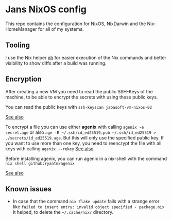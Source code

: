 # Jans NixOS config

This repo contains the configuration for NixOS, NixDarwin and the Nix-HomeManager for all of my systems.

## Tooling

I use the Nix helper [nh](https://github.com/viperML/nh) for easier execution of the Nix commands and better visibility to show diffs after a build was running.

## Encryption

After creating a new VM you need to read the public SSH-Keys of the machine, to be able to encrypt the secrets with using these public keys.

You can read the public keys with `ssh-keyscan jabasoft-vm-nixos-02`

[See also](https://nixos.wiki/wiki/Agenix)

To encrypt a file you can use either **agenix** with calling `agenix -e secret.age` or also `age -R ~/.ssh/id_ed25519.pub ~/.ssh/id_ed25519 > ./secrets/id_ed25519.age`. But this will only use the specified public key. If you want to use more than one key, you need to reencrypt the file with all keys with calling `agenix --rekey` [See also](https://github.com/ryantm/agenix?tab=readme-ov-file#rekeying)

Before installing agenix, you can run agenix in a nix-shell with the command `nix shell github:ryantm/agenix`

[See also](https://jonascarpay.com/posts/2021-07-27-agenix.html)

## Known issues

- In case that the command `nix flake update` fails with a strange error like `failed to insert entry: invalid object specified - package.nix` it helped, to delete the `~/.cache/nix/` directory.
